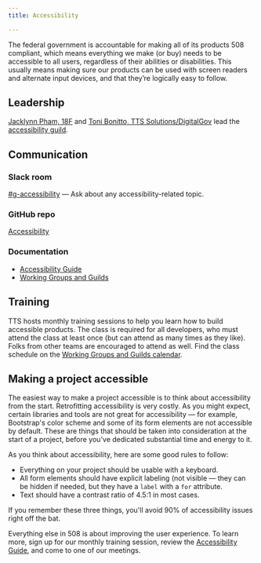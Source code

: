 ```yaml
---
title: Accessibility

---
```


The federal government is accountable for making all of its products 508 compliant, which means everything we make (or buy) needs to be accessible to all users, regardless of their abilities or disabilities. This usually means making sure our products can be used with screen readers and alternate input devices, and that they’re logically easy to follow.

## Leadership

[Jacklynn Pham, 18F](https://gsa-tts.slack.com/messages/@Jacklynn) and [Toni Bonitto, TTS Solutions/DigitalGov](https://gsa-tts.slack.com/messages/@Toni) lead the [accessibility guild](https://github.com/18F/accessibility).

## Communication

### Slack room

[#g-accessibility](https://gsa-tts.slack.com/messages/g-accessibility/) — Ask about any accessibility-related topic.

### GitHub repo

[Accessibility](https://github.com/18F/accessibility)

### Documentation

- [Accessibility Guide](https://accessibility.18f.gov/)
- [Working Groups and Guilds]({{site.baseurl}}/working-groups-and-guilds-101)

## Training

TTS hosts monthly training sessions to help you learn how to build accessible products. The class is required for all developers, who must attend the class at least once (but can attend as many times as they like). Folks from other teams are encouraged to attend as well. Find the class schedule on the [Working Groups and Guilds calendar](https://www.google.com/calendar/embed?src=gsa.gov_o1aqcv28k1f0nmca5bkch8los4%40group.calendar.google.com&ctz=America/New_York).

## Making a project accessible

The easiest way to make a project accessible is to think about accessibility from the start. Retrofitting accessibility is very costly. As you might expect, certain libraries and tools are not great for accessibility — for example, Bootstrap's color scheme and some of its form elements are not accessible by default. These are things that should be taken into consideration at the start of a project, before you've dedicated substantial time and energy to it.

As you think about accessibility, here are some good rules to follow:

- Everything on your project should be usable with a keyboard.
- All form elements should have explicit labeling (not visible — they can be hidden if needed, but they have a `label` with a `for` attribute.
- Text should have a contrast ratio of 4.5:1 in most cases.

If you remember these three things, you'll avoid 90% of accessibility issues right off the bat.

Everything else in 508 is about improving the user experience. To learn more, sign up for our monthly training session, review the [Accessibility Guide](https://accessibility.18f.gov/), and come to one of our meetings.
